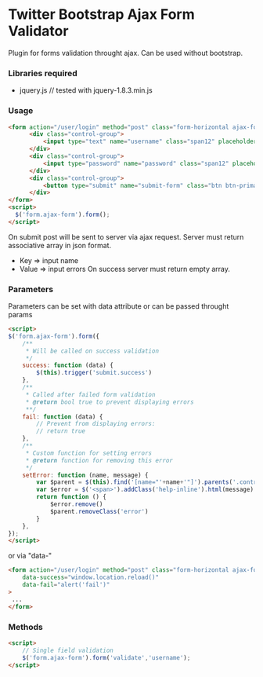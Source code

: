 Twitter Bootstrap Ajax Form Validator
===================
Plugin for forms validation throught ajax. Can be used without bootstrap.

### Libraries required 
* jquery.js // tested with jquery-1.8.3.min.js

### Usage
```html
<form action="/user/login" method="post" class="form-horizontal ajax-form">
      <div class="control-group">                         
          <input type="text" name="username" class="span12" placeholder="Email" />
      </div>
      <div class="control-group">                  
          <input type="password" name="password" class="span12" placeholder="Password" />    
      </div>        
      <div class="control-group">          
          <button type="submit" name="submit-form" class="btn btn-primary">Login</button>    
      </div>    
</form>
<script>
  $('form.ajax-form').form();  
</script>
```
On submit post will be sent to server via ajax request. Server must return associative array in json format. 
 * Key => input name
 * Value => input errors
On success server must return empty array. 

### Parameters
Parameters can be set with data attribute or can be passed throught params

```html
<script>
$('form.ajax-form').form({
    /**
     * Will be called on success validation
     */
    success: function (data) {
        $(this).trigger('submit.success')
    }, 
    /**
     * Called after failed form validation
     * @return bool true to prevent displaying errors
     **/
    fail: function (data) {
        // Prevent from displaying errors:
        // return true
    },
    /**
     * Custom function for setting errors
     * @return function for removing this error
     */
    setError: function (name, message) {
        var $parent = $(this).find('[name="'+name+'"]').parents('.control-group').addClass('error')
        var $error = $('<span>').addClass('help-inline').html(message).appendTo($parent)
        return function () {
            $error.remove()
            $parent.removeClass('error')
        }
    },
});  
</script>
```
or via "data-"

```html
<form action="/user/login" method="post" class="form-horizontal ajax-form"
    data-success="window.location.reload()"
    data-fail="alert('fail')"
>
 ...
</form>
```

### Methods

```html
<script>
    // Single field validation
    $('form.ajax-form').form('validate','username');
</script>
```
